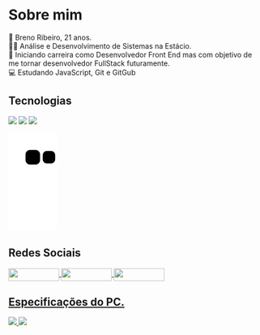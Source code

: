 
# Sobre mim

🙋 Breno Ribeiro, 21 anos. <br>
👨‍🎓 Análise e Desenvolvimento de Sistemas na Estácio.<br>
🎯 Iniciando carreira como Desenvolvedor Front End mas com objetivo de me tornar desenvolvedor FullStack futuramente.<br>
💻 Estudando JavaScript, Git e GitGub<br>

## Tecnologias
<div>
  <img src="https://img.shields.io/badge/HTML5-E34F26?style=for-the-badge&logo=html5&logoColor=white">
  <img src="https://img.shields.io/badge/CSS3-1572B6?style=for-the-badge&logo=css3&logoColor=white">
  <img src="https://img.shields.io/badge/JavaScript-F7DF1E?style=for-the-badge&logo=javascript&logoColor=black">
</div>
<div>
  
  ![Snake animation](https://github.com/brenordev/brenordev/blob/output/github-contribution-grid-snake.svg)
  
## Redes Sociais
<div>
<a href="https://www.instagram.com/brenor.dev/" target"_blank"/><img border-radius="0" align="center" width="100" height="25" src="https://img.shields.io/badge/Instagram-E4405F?style=for-the-         badge&logo=instagram&logoColor=white"/>
<a href="https://www.linkedin.com/in/breno-ribeiro-293653231/" target"_blank"/><img align="center" width="100" height="25" src="https://img.shields.io/badge/LinkedIn-0077B5?style=for-the-badge&logo=linkedin&logoColor=white"/>
<a href="https://github.com/brenordev" target"_blank"/><img align="center" width="100" height="25" src="https://img.shields.io/badge/GitHub-100000?style=for-the-badge&logo=github&logoColor=white"/>
</div>

## Especificações do PC.
<img src="https://img.shields.io/badge/Intel-Core_i5_9th_10400F-0071C5?style=for-the-badge&logo=intel&logoColor=white">
<img src="https://img.shields.io/badge/NVIDIA-GTX1650_TUF_Gaming-76B900?style=for-the-badge&logo=nvidia&logoColor=white">
